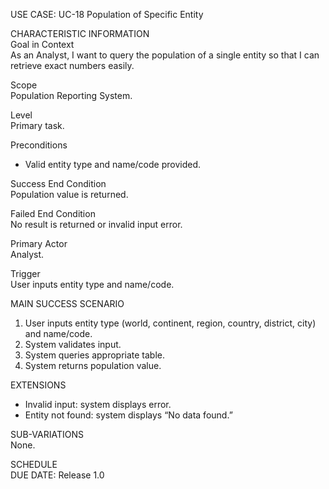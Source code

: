 USE CASE: UC-18 Population of Specific Entity

CHARACTERISTIC INFORMATION  
Goal in Context  
As an Analyst, I want to query the population of a single entity so that I can retrieve exact numbers easily.

Scope  
Population Reporting System.

Level  
Primary task.

Preconditions
- Valid entity type and name/code provided.

Success End Condition  
Population value is returned.

Failed End Condition  
No result is returned or invalid input error.

Primary Actor  
Analyst.

Trigger  
User inputs entity type and name/code.

MAIN SUCCESS SCENARIO
1. User inputs entity type (world, continent, region, country, district, city) and name/code.
2. System validates input.
3. System queries appropriate table.
4. System returns population value.

EXTENSIONS
- Invalid input: system displays error.
- Entity not found: system displays “No data found.”

SUB-VARIATIONS  
None.

SCHEDULE  
DUE DATE: Release 1.0
